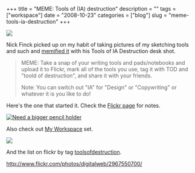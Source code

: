+++
title = "MEME: Tools of (IA) destruction"
description = ""
tags = ["workspace"]
date = "2008-10-23"
categories = ["blog"]
slug = "meme-tools-ia-destruction"
+++



  <div class="notebook-screenshot"><a href="http://www.flickr.com/photos/digitalweb/2967550700/"><img src="http://media.konigi.com/notebook/toolsofiadestruction.jpg" class="notebook-image" /></a></div><p>Nick Finck picked up on my habit of taking pictures of my sketching tools and such and <a href="http://www.flickr.com/photos/digitalweb/2967550700/">memified it</a> with his Tools of IA Destruction desk shot. </p>
<blockquote><p>MEME: Take a snap of your writing tools and pads/notebooks and upload it to Flickr, mark all of the tools you use, tag it with TOD and "toold of destruction", and share it with your friends.</p>
<p>Note: You can switch out "IA" for "Design" or "Copywriting" or whatever it is you like to do! </p></blockquote>
<p>Here's the one that started it. Check the <a href="http://www.flickr.com/photos/jibbajabba/2967339314/" title="Need a bigger pencil holder by jibbajabba, on Flickr">Flickr page</a> for notes.</p>
<div class="notebook-image"><a href="http://www.flickr.com/photos/jibbajabba/2967339314/" title="Need a bigger pencil holder by jibbajabba, on Flickr"><img src="http://s3.amazonaws.com/konigi/notebook/needabiggerpencilholder.jpg" alt="Need a bigger pencil holder" /></a></div>
<p>Also check out <a href="http://flickr.com/photos/jibbajabba/sets/72157608310260199/">My Workspace</a> set.</p>
<div class="notebook-image"><a href="http://flickr.com/photos/jibbajabba/sets/72157608310260199/"><img src="http://s3.amazonaws.com/konigi/notebook/myworkspace.png" /></a></div>
<p>And the list on flickr by tag <a href="http://www.flickr.com/search/?q=toolsofdestruction&amp;ss=2&amp;s=rec">toolsofdestruction</a>.</p>
    
  <a href="http://www.flickr.com/photos/digitalweb/2967550700/">http://www.flickr.com/photos/digitalweb/2967550700/</a>
